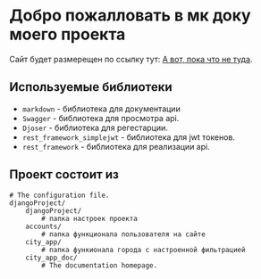 # Добро пожалловать в мк доку моего проекта

Сайт будет размерещен по ссылку тут: [А вот, пока что не туда](https://www.mkdocs.org).

## Используемые библиотеки

* `markdown` - библиотека для документации
* `Swagger` - библиотека для просмотра api.
* `Djoser` - библиотека для регестарции.
* `rest_framework_simplejwt` - библиотека для jwt токенов.
* `rest_framework` - библиотека для реализации api.

## Проект состоит из

    # The configuration file.
    djangoProject/
        djangoProject/
            # папка настроек проекта
        accounts/
            # папка функционала пользователя на сайте
        city_app/
            # папка функионала города с настроенной фильтрацией
        city_app_doc/
            # The documentation homepage.
        
